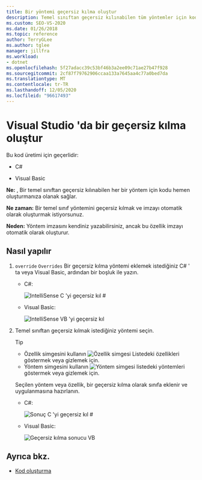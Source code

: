 ```yaml
---
title: Bir yöntemi geçersiz kılma oluştur
description: Temel sınıftan geçersiz kılınabilen tüm yöntemler için kodu hemen oluşturmayı öğrenin.
ms.custom: SEO-VS-2020
ms.date: 01/26/2018
ms.topic: reference
author: TerryGLee
ms.author: tglee
manager: jillfra
ms.workload:
- dotnet
ms.openlocfilehash: 5f27adacc39c53bf46b3a2ee09c71ae27b47f928
ms.sourcegitcommit: 2cf87f79762906ccaa133a7645aa4c77a0bed7da
ms.translationtype: MT
ms.contentlocale: tr-TR
ms.lasthandoff: 12/05/2020
ms.locfileid: "96617493"
---
```

# <a name="generate-an-override-in-visual-studio"></a>Visual Studio 'da bir geçersiz kılma oluştur

Bu kod üretimi için geçerlidir:

- C#

- Visual Basic

**Ne:** , Bir temel sınıftan geçersiz kılınabilen her bir yöntem için kodu hemen oluşturmanıza olanak sağlar.

**Ne zaman:** Bir temel sınıf yöntemini geçersiz kılmak ve imzayı otomatik olarak oluşturmak istiyorsunuz.

**Neden:** Yöntem imzasını kendiniz yazabilirsiniz, ancak bu özellik imzayı otomatik olarak oluşturur.

## <a name="how-to"></a>Nasıl yapılır

1. `override` `Overrides` Bir geçersiz kılma yöntemi eklemek istediğiniz C# ' ta veya Visual Basic, ardından bir boşluk ile yazın.

   - C#:

      ![IntelliSense C 'yi geçersiz kıl #](media/override-intellisense-cs.png)

   - Visual Basic:

      ![IntelliSense VB 'yi geçersiz kıl](media/override-intellisense-vb.png)

2. Temel sınıftan geçersiz kılmak istediğiniz yöntemi seçin.

   > [!TIP]
   > - Özellik simgesini kullanın ![Özellik simgesi](media/override-property-cs.png) Listedeki özellikleri göstermek veya gizlemek için.
   > - Yöntem simgesini kullanın ![Yöntem simgesi](media/override-method-cs.png) listedeki yöntemleri göstermek veya gizlemek için.

   Seçilen yöntem veya özellik, bir geçersiz kılma olarak sınıfa eklenir ve uygulanmasına hazırlanın.

   - C#:

       ![Sonuç C 'yi geçersiz kıl #](media/override-result-cs.png)

   - Visual Basic:

       ![Geçersiz kılma sonucu VB](media/override-result-vb.png)

## <a name="see-also"></a>Ayrıca bkz.

- [Kod oluşturma](../code-generation-in-visual-studio.md)

